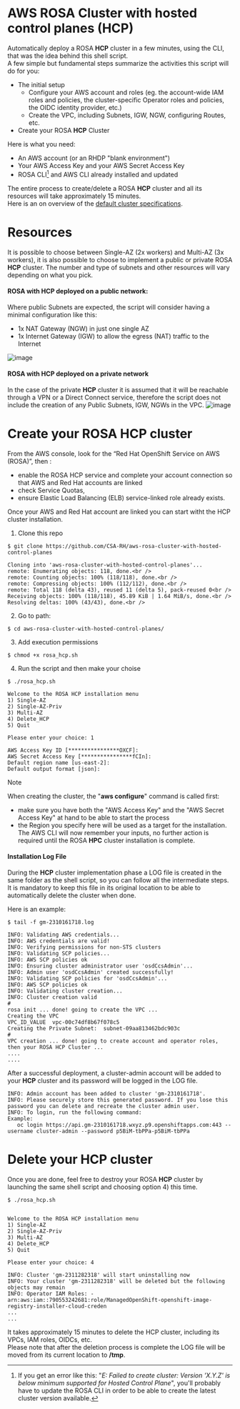 # AWS ROSA Cluster with hosted control planes (HCP)
Automatically deploy a ROSA **HCP** cluster in a few minutes, using the CLI, that was the idea behind this shell script.<br />
A few simple but fundamental steps summarize the activities this script will do for you:
- The initial setup
  - Configure your AWS account and roles (eg. the account-wide IAM roles and policies, the cluster-specific Operator roles and policies, the OIDC identity provider, etc.)
  - Create the VPC, including Subnets, IGW, NGW, configuring Routes, etc.
- Create your ROSA **HCP** Cluster

Here is what you need:
- An AWS account (or an RHDP "blank environment")
- Your AWS Access Key and your AWS Secret Access Key
- ROSA CLI[^1] and AWS CLI already installed and updated

The entire process to create/delete a ROSA **HCP** cluster and all its resources will take approximately 15 minutes. <br /> Here is an on overview of the [default cluster specifications](https://docs.openshift.com/rosa/rosa_hcp/rosa-hcp-sts-creating-a-cluster-quickly.html#rosa-sts-overview-of-the-default-cluster-specifications_rosa-hcp-sts-creating-a-cluster-quickly).

[^1]: If you get an error like this: "_E: Failed to create cluster: Version 'X.Y.Z' is below minimum supported for Hosted Control Plane_", you'll probably have to update the ROSA CLI in order to be able to create the latest cluster version available.

# Resources
It is possible to choose between Single-AZ (2x workers) and Multi-AZ (3x workers), it is also possible to choose to implement a public or private ROSA **HCP** cluster. The number and type of subnets and other resources will vary depending on what you pick.

#### ROSA with HCP deployed on a public network:
Where public Subnets are expected, the script will consider having a minimal configuration like this:
- 1x NAT Gateway (NGW) in just one single AZ 
- 1x Internet Gateway (IGW) to allow the egress (NAT) traffic to the Internet<br />

![image](https://github.com/CSA-RH/aws-rosa-cluster-with-hosted-control-planes/assets/148223511/cbaeb255-c8a1-417f-8680-af11b5c2994e)

#### ROSA with HCP deployed on a private network
In the case of the private **HCP** cluster it is assumed that it will be reachable through a VPN or a Direct Connect service, therefore the script does not include the creation of any Public Subnets, IGW, NGWs in the VPC.
![image](https://github.com/CSA-RH/aws-rosa-cluster-with-hosted-control-planes/assets/148223511/400508f8-411d-46b2-9da1-4c472bbb92ef)


# Create your ROSA HCP cluster
From the AWS console, look for the “Red Hat OpenShift Service on AWS (ROSA)”, then : 
- enable the ROSA HCP service and complete your account connection so that AWS and Red Hat accounts are linked
- check Service Quotas, 
- ensure Elastic Load Balancing (ELB) service-linked role already exists.

Once your AWS and Red Hat account are linked you can start witht the HCP cluster installation.
1. Clone this repo
```
$ git clone https://github.com/CSA-RH/aws-rosa-cluster-with-hosted-control-planes

Cloning into 'aws-rosa-cluster-with-hosted-control-planes'...
remote: Enumerating objects: 118, done.<br />
remote: Counting objects: 100% (118/118), done.<br />
remote: Compressing objects: 100% (112/112), done.<br />
remote: Total 118 (delta 43), reused 11 (delta 5), pack-reused 0<br />
Receiving objects: 100% (118/118), 45.89 KiB | 1.64 MiB/s, done.<br />
Resolving deltas: 100% (43/43), done.<br />
```
2. Go to path:
```
$ cd aws-rosa-cluster-with-hosted-control-planes/
```

3. Add execution permissions
```
$ chmod +x rosa_hcp.sh 
```

4. Run the script and then make your choise
```
$ ./rosa_hcp.sh 

Welcome to the ROSA HCP installation menu
1) Single-AZ 
2) Single-AZ-Priv 
3) Multi-AZ 
4) Delete_HCP 
5) Quit

Please enter your choice: 1

AWS Access Key ID [****************OXCF]: 
AWS Secret Access Key [****************fCIn]: 
Default region name [us-east-2]: 
Default output format [json]:
```
> [!NOTE]
> When creating the cluster, the "**aws configure**" command is called first:
> - make sure you have both the "AWS Access Key" and the "AWS Secret Access Key" at hand to be able to start the process
> - the Region you specify here will be used as a target for the installation.<br />
> The AWS CLI will now remember your inputs, no further action is required until the ROSA **HPC** cluster installation is complete.

#### Installation Log File 
During the **HCP** cluster implementation phase a LOG file is created in the same folder as the shell script, so you can follow all the intermediate steps.
It is mandatory to keep this file in its original location to be able to automatically delete the cluster when done.

Here is an example:
```
$ tail -f gm-2310161718.log 

INFO: Validating AWS credentials...
INFO: AWS credentials are valid!
INFO: Verifying permissions for non-STS clusters
INFO: Validating SCP policies...
INFO: AWS SCP policies ok
INFO: Ensuring cluster administrator user 'osdCcsAdmin'...
INFO: Admin user 'osdCcsAdmin' created successfully!
INFO: Validating SCP policies for 'osdCcsAdmin'...
INFO: AWS SCP policies ok
INFO: Validating cluster creation...
INFO: Cluster creation valid
#
rosa init ... done! going to create the VPC ...
Creating the VPC
VPC_ID_VALUE  vpc-00c74df8b67f078c5
Creating the Private Subnet:  subnet-09aa813462bdc903c
#
VPC creation ... done! going to create account and operator roles, then your ROSA HCP Cluster ...
....
....
```

After a successful deployment,  a cluster-admin account will be added to your **HCP** cluster and its password will be logged in the LOG file.
```
INFO: Admin account has been added to cluster 'gm-2310161718'.
INFO: Please securely store this generated password. If you lose this password you can delete and recreate the cluster admin user.
INFO: To login, run the following command:
Example:
   oc login https://api.gm-2310161718.wxyz.p9.openshiftapps.com:443 --username cluster-admin --password p5BiM-tbPPa-p5BiM-tbPPa
```

# Delete your HCP cluster
Once you are done, feel free to destroy your ROSA **HCP** cluster by launching the same shell script and choosing option 4) this time. 
```
$ ./rosa_hcp.sh 


Welcome to the ROSA HCP installation menu
1) Single-AZ 
2) Single-AZ-Priv 
3) Multi-AZ 
4) Delete_HCP 
5) Quit

Please enter your choice: 4

INFO: Cluster 'gm-2311282318' will start uninstalling now
INFO: Your cluster 'gm-2311282318' will be deleted but the following objects may remain
INFO: Operator IAM Roles: - arn:aws:iam::790553242681:role/ManagedOpenShift-openshift-image-registry-installer-cloud-creden
...
...
```

It takes approximately 15 minutes to delete the HCP cluster, including its VPCs, IAM roles, OIDCs, etc.<br />
Please note that after the deletion process is complete the LOG file will be moved from its current location to **/tmp**.
